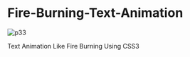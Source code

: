 # Fire-Burning-Text-Animation

![p33](https://user-images.githubusercontent.com/90318905/172486017-6632ffad-e723-440f-acaf-7a0e4472dbce.jpg)


Text Animation Like Fire Burning Using CSS3 
